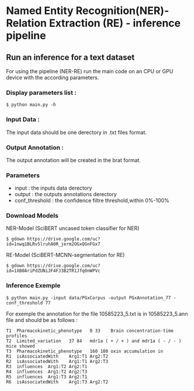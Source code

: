 # Named Entity Recognition(NER)- Relation Extraction (RE) - inference pipeline
## Run an inference for a text dataset
For using the pipeline (NER-RE) run the main code on an CPU or GPU device with the according parameters.

### Display parameters list :

`$ python main.py -h`

### Input Data :
The input data should be one derectory in .txt files format.

### Output Annotation :
The output annotation will be created in the brat format.

### Parameters 
* input : the inputs data derectory
* output : the outputs annotations derectory
* conf_threshold : the confidence filtre threshold,within 0%-100%

### Download Models

NER-Model (SciBERT uncased token classifier for NER)

`$ gdown https://drive.google.com/uc?id=1nwq1BLRv5lruhA0R_jerm2OGxQGnFGx7`

RE-Model (SciBERT-MCNN-segmentation for RE)

`$ gdown https://drive.google.com/uc?id=1XB0AriPdZUNiJF4FJ3B2TR1Jfq0nWPVc`

### Inference Exemple 

`$ python main.py -input data/PGxCorpus -output PGxAnnotation_77 -conf_threshold 77`

For exemple the annotation for the file 10585223_5.txt is in 10585223_5.ann file and should be as follows :

```
T1	Pharmacokinetic_phenotype	0 33	Brain concentration-time profiles
T2	Limited_variation	37 84	mdr1a ( + / + ) and mdr1a ( - / - ) mice showed
T3	Pharmacokinetic_phenotype	160 180	oxin accumulation in
R1	isAssociatedWith	Arg1:T1	Arg2:T2
R2	isAssociatedWith	Arg1:T1	Arg2:T3
R3	influences	Arg1:T2	Arg2:T1
R4	influences	Arg1:T2	Arg2:T3
R5	influences	Arg1:T3	Arg2:T1
R6	isAssociatedWith	Arg1:T3	Arg2:T2
```

